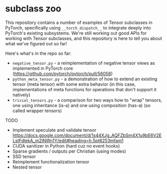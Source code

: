 # subclass zoo

This repository contains a number of examples of Tensor subclasses in PyTorch,
specifically using `__torch_dispatch__` to integrate deeply into PyTorch's
existing subsystems.  We're still working out good APIs for working with
Tensor subclasses, and this repository is here to tell you about what we've
figured out so far!

Here's what's in the repo so far:

- `negative_tensor.py` - a reimplementation of negative tensor views as
  implemented in PyTorch core (https://github.com/pytorch/pytorch/pull/56058)
- `python_meta_tensor.py` - a demonstration of how to extend an existing
  tensor (meta tensor) with some extra behavior (in this case, implementations
  of meta functions for operations that don't support it natively)
- `trivial_tensors.py` - a comparison for two ways how to "wrap" tensors,
  one using inheritance (is-a) and one using composition (has-a) (so called
  wrapper tensors)

TODO

- Implement speculate and validate tensor
  https://docs.google.com/document/d/1s44XJg_AQFZbSm4X1u9bE6V2ELstFdlekA_m2lNWn1Y/edit#heading=h.5pt6253mfam1
- CUDA sanitizer in Python (hard cuz no event hooks)
- Sparse gradients / outputs per Christian (using modes)
- SSD tensor
- Reimplement functionalization tensor
- Nested tensor
